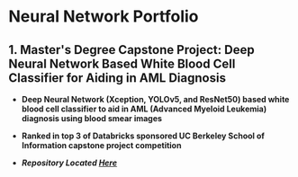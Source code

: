 # **Neural Network Portfolio**

## **1. Master's Degree Capstone Project: Deep Neural Network Based White Blood Cell Classifier for Aiding in AML Diagnosis**
* **Deep Neural Network (Xception, YOLOv5, and ResNet50) based white blood cell classifier to aid in AML (Advanced Myeloid Leukemia) diagnosis using blood smear images** <br>

* **Ranked in top 3 of Databricks sponsored UC Berkeley School of Information capstone project competition** <br>

* ***Repository Located [Here](https://github.com/jacob-sycoff/aml-white-blood-cell-classifier)*** 



